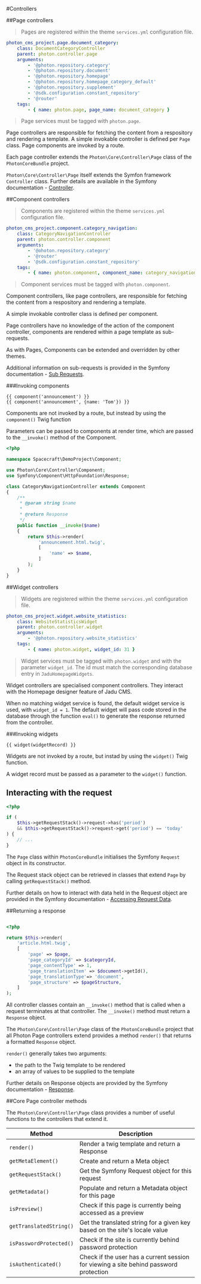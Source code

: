 #Controllers

##Page controllers

> Pages are registered within the theme `services.yml` configuration file. 

```yaml
photon_cms_project.page.document_category:
    class: DocumentCategoryController
    parent: photon.controller.page
    arguments:
        - '@photon.repository.category'
        - '@photon.repository.document'
        - '@photon.repository.homepage'
        - '@photon.repository.homepage_category_default'
        - '@photon.repository.supplement'
        - '@sdk.configuration.constant_repository'
        - '@router'
    tags:
        - { name: photon.page, page_name: document_category }
```

> Page services must be tagged with `photon.page`.

Page controllers are responsible for fetching the content from a respository and rendering a template. A simple invokable controller  is defined per `Page` class. Page components are invoked by a route.

Each page controller extends the `Photon\Core\Controller\Page` class of the `PhotonCoreBundle` project. 

`Photon\Core\Controller\Page` itself extends the Symfon framework `Controller` class. Further details are available in the Symfony documentation - [Controller](https://symfony.com/doc/2.8/controller.html).

##Component controllers

> Components are registered within the theme `services.yml` configuration file.

```yaml
photon_cms_project.component.category_navigation:
    class: CategoryNavigationController
    parent: photon.controller.component
    arguments:
        - '@ohoton.repository.category'
        - '@router'
        - '@sdk.configuration.constant_repository'
    tags:
        - { name: photon.component, component_name: category_navigation }
```

> Component services must be tagged with `photon.component`.

Component controllers, like page controllers, are responsible for fetching the content from a respository and rendering a template. 

A simple invokable controller class is defined per component. 

Page controllers have no knowledge of the action of the component controller, components are rendered within a page template as sub-requests.

As with Pages, Components can be extended and overridden by other themes.

Additional information on sub-requests is provided in the Symfony documentation - <a href="https://symfony.com/doc/2.8/components/http_kernel.html#sub-requests">Sub Requests</a>.

###Invoking components

```twig
{{ component('announcement') }}
{{ component('announcement', {name: 'Tom'}) }}
```

Components are not invoked by a route, but instead by using the `component()` Twig function

Parameters can be passed to components at render time, which are passed to the `__invoke()` method of the Component.

```php
<?php

namespace Spacecraft\DemoProject\Component;

use Photon\Core\Controller\Component;
use Symfony\Component\HttpFoundation\Response;

class CategoryNavigationController extends Component
{
    /**
     * @param string $name
     * 
     * @return Response
     */
    public function __invoke($name)
    {
        return $this->render(
            'announcement.html.twig',
            [
                'name' => $name,
            ]
        );
    }
}
```

##Widget controllers

> Widgets are registered within the theme `services.yml` configuration file.

```yaml
photon_cms_project.widget.website_statistics:
    class: WebsiteStatisticsWidget
    parent: photon.controller.widget
    arguments:
        - '@photon.repository.website_statistics'
    tags:
        - { name: photon.widget, widget_id: 31 }
```

> Widget services must be tagged with `photon.widget` and with the parameter `widget_id`. The id must match the corresponding database entry in `JaduHomepageWidgets`.

Widget controllers are specialised component controllers. They interact with the Homepage designer feature of Jadu CMS.

<aside class="notice">
When no matching widget service is found, the default widget service is used, with <code>widget_id = 1</code>. The default widget will pass code stored in the database through the function <code>eval()</code> to generate the response returned from the controller.
</aside>

###Invoking widgets

```twig
{{ widget(widgetRecord) }}
```

Widgets are not invoked by a route, but instad by using the `widget()` Twig function.

A widget record must be passed as a parameter to the `widget()` function.

## Interacting with the request

```php
<?php

if (
    $this->getRequestStack()->request->has('period')
    && $this->getRequestStack()->request->get('period') == 'today'
) {
    // ...
}
```

The `Page` class within `PhotonCoreBundle` initialises the Symfony `Request` object in its constructor.

The Request stack object can be retrieved in classes that extend `Page` by calling `getRequestStack()` method.

Further details on how to interact with data held in the Request object are provided in the Symfony documentation - [Accessing Request Data](https://symfony.com/doc/2.8/components/http_foundation.html#accessing-request-data).

##Returning a response

```php

<?php

return $this->render(
    'article.html.twig', 
    [
        'page' => $page,
        'page_categoryId' => $categoryId,
        'page_contentType' => 1,
        'page_translationItem' => $document->getId(),
        'page_translationType'=> 'document',
        'page_structure' => $pageStructure,
    ]
);
```

All controller classes contain an `__invoke()` method that is called when a request terminates at that controller. The `__invoke()` method must return a `Response` object.

The `Photon\Core\Controller\Page` class of the `PhotonCoreBundle` project that all Photon Page controllers extend provides a method `render()` that returns a formatted `Response` object. 

`render()` generally takes two arguments:

- the path to the Twig template to be rendered
- an array of values to be supplied to the template

Further details on Response objects are provided by the Symfony documentation - [Response](https://symfony.com/doc/2.8/components/http_foundation.html#response).

##Core Page controller methods

The `Photon\Core\Controller\Page` class provides a number of useful functions to the controllers that extend it. 

Method | Description
---|---
`render()` | Render a twig template and return a Response
`getMetaElement()` | Create and return a Meta object
`getRequestStack()` | Get the Symfony Request object for this request
`getMetadata()` | Populate and return a Metadata object for this page
`isPreview()` | Check if this page is currently being accessed as a preview
`getTranslatedString()` | Get the translated string for a given key based on the site's locale value
`isPasswordProtected()` | Check if the site is currently behind password protection
`isAuthenticated()`  | Check if the user has a current session for viewing a site behind password protection
